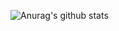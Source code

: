 ![Anurag's github stats](https://github-readme-stats.vercel.app/api?username=LiYou89&show_icons=true&theme=radical)

